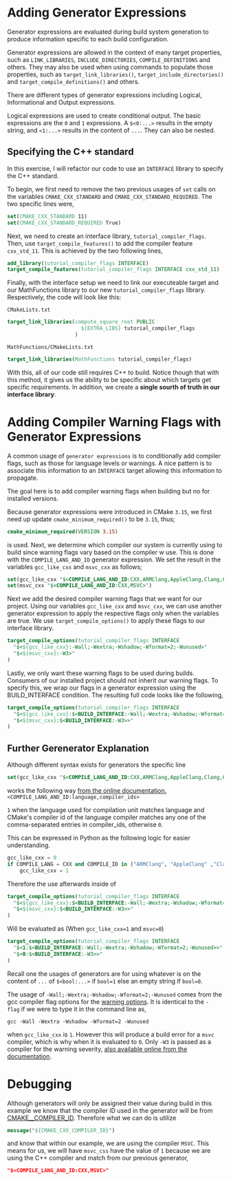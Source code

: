 # Adding Generator Expressions

Generator expressions are evaluated during build system generation to produce information specific to each build configuration.

Generator expressions are allowed in the context of many target properties, such as `LINK_LIBRARIES`, `INCLUDE_DIRECTORIES`, `COMPILE_DEFINITIONS` and others. They may also be used when using commands to populate those properties, such as `target_link_libraries()`, `target_include_directories()` and `target_compile_definitions()` and others.

There are different types of generator expressions including Logical, Informational and Output expressions.

Logical expressions are used to create conditional output. The basic expressions are the `0` and `1` expressions. A `$<0:...>` results in the empty string, and `<1:...>` results in the content of `...`. They can also be nested.

## Specifying the C++ standard

In this exercise, I will refactor our code to use an `INTERFACE` library to specify the C++ standard.

To begin, we first need to remove the two previous usages of `set` calls on the variables `CMAKE_CXX_STANDARD` and `CMAKE_CXX_STANDARD_REQUIRED`. The two specific lines were,

```CMake
set(CMAKE_CXX_STANDARD 11)
set(CMAKE_CXX_STANDARD_REQUIRED True)
```

Next, we need to create an interface library, `tutorial_compiler_flags`. Then, use `target_compile_features()` to add the compiler feature `cxx_std_11`. This is achieved by the two following lines,

```CMake
add_library(tutorial_compiler_flags INTERFACE)
target_compile_features(tutorial_compiler_flags INTERFACE cxx_std_11)
```

Finally, with the interface setup we need to link our executeable target and our MathFunctions library to our new `tutorial_compiler_flags` library. Respectively, the code will look like this:

`CMakeLists.txt`
```CMake
target_link_libraries(compute_square_root PUBLIC 
                        ${EXTRA_LIBS} tutorial_compiler_flags
                      )
```

`MathFunctions/CMakeLists.txt`

```CMake
target_link_libraries(MathFunctions tutorial_compiler_flags)
```

With this, all of our code still requires C++ to build. Notice though that with this method, it gives us the ability to be specific about which targets get specific requirements. In addition, we create a **single sourth of truth in our interface library**.

# Adding Compiler Warning Flags with Generator Expressions

A common usage of `generator expressions` is to conditionally add compiler flags, such as those for language levels or warnings. A nice pattern is to associate this information to an `INTERFACE` target allowing this information to propagate.

The goal here is to add compiler warning flags when building but no for installed versions.

Because generator expressions were introduced in CMake `3.15`, we first need up update `cmake_minimum_required()` to be `3.15`, thus;

```CMake
cmake_minimum_required(VERSION 3.15)
```

is used. Next, we determine which compiler our system is currently using to build since warning flags vary based on the compiler w use. This is done with the `COMPILE_LANG_AND_ID` generator expression. We set the result in the variables `gcc_like_cxx` and `msvc_cxx` as follows;

```CMake
set(gcc_like_cxx "$<COMPILE_LANG_AND_ID:CXX,ARMClang,AppleClang,Clang,GNU,LCC>")
set(msvc_cxx "$<COMPILE_LANG_AND_ID:CXX,MSVC>")
```

Next we add the desired compiler warning flags that we want for our project. Using our variables `gcc_like_cxx` and `msvc_cxx`, we can use another generator expression to apply the respective flags only when the variables are true. We use `target_compile_options()` to apply these flags to our interface library.

```CMake
target_compile_options(tutorial_compiler_flags INTERFACE
  "$<${gcc_like_cxx}:-Wall;-Wextra;-Wshadow;-Wformat=2;-Wunused>"
  "$<${msvc_cxx}:-W3>"
)
```

Lastly, we only want these warning flags to be used during builds. Consumers of our installed project should not inherit our warning flags. To specify this, we wrap our flags in a generator expression using the BUILD_INTERFACE condition. The resulting full code looks like the following,

```CMake
target_compile_options(tutorial_compiler_flags INTERFACE
  "$<${gcc_like_cxx}:$<BUILD_INTERFACE:-Wall;-Wextra;-Wshadow;-Wformat=2;-Wunused>>"
  "$<${msvc_cxx}:$<BUILD_INTERFACE:-W3>>"
)
```

## Further Gerenerator Explanation

Although different syntax exists for generators the specific line 

```CMake
set(gcc_like_cxx "$<COMPILE_LANG_AND_ID:CXX,ARMClang,AppleClang,Clang,GNU,LCC>")
```

works the following way [from the online documentation.](https://cmake.org/cmake/help/latest/manual/cmake-generator-expressions.7.html#genex:COMPILE_LANG_AND_ID) `<COMPILE_LANG_AND_ID:language,compiler_ids>`

`1` when the language used for compilation unit matches language and CMake's compiler id of the language compiler matches any one of the comma-separated entries in compiler_ids, otherwise `0`.

This can be expressed in Python as the following logic for easier understanding.

```Python
gcc_like_cxx = 0
if COMPILE_LANG = CXX and COMPILE_ID in ("ARMClang", "AppleClang" ,"Clang","GNU", "LCC"):
    gcc_like_cxx = 1

```

Therefore the use afterwards inside of 

```CMake
target_compile_options(tutorial_compiler_flags INTERFACE
  "$<${gcc_like_cxx}:$<BUILD_INTERFACE:-Wall;-Wextra;-Wshadow;-Wformat=2;-Wunused>>"
  "$<${msvc_cxx}:$<BUILD_INTERFACE:-W3>>"
)
```

Will be evaluated as (When `gcc_like_cxx=1` and `msvc=0`)

```CMake
target_compile_options(tutorial_compiler_flags INTERFACE
  "$<1:$<BUILD_INTERFACE:-Wall;-Wextra;-Wshadow;-Wformat=2;-Wunused>>"
  "$<0:$<BUILD_INTERFACE:-W3>>"
)
```

Recall one the usages of generators are for using whatever is on the content of `...` of `$<bool:...>` if `bool=1` else an empty string if `bool=0`.

The usage of `-Wall;-Wextra;-Wshadow;-Wformat=2;-Wunused` comes from the gcc compiler flag options for the [warning options](https://gcc.gnu.org/onlinedocs/gcc/Warning-Options.html). It is identical to the `- flag` if we were to type it in the command line as,

```
gcc -Wall -Wextra -Wshadow -Wformat=2 -Wunused
```

when `gcc_like_cxx` is `1`. However this will produce a build error for a `msvc` compiler, which is why when it is evaluated to `0`. Only `-W3` is passed as a compiler for the warning severity, [also available online from the documentation](https://learn.microsoft.com/en-us/cpp/build/reference/compiler-option-warning-level?view=msvc-170).

# Debugging

Although generators will only be assigned their value during build in this example we know that the compiler ID used in the generator will be from [CMAKE_<LANG>_COMPILER_ID](https://cmake.org/cmake/help/latest/variable/CMAKE_LANG_COMPILER_ID.html). Therefore what we can do is utilize

```CMake
message("${CMAKE_CXX_COMPILER_ID}")
```

and know that within our example, we are using the compiler `MSVC`. This means for us, we will have `msvc_css` have the value of `1` because we are using the C++ compiler and match from our previous generator,

```CMake
"$<COMPILE_LANG_AND_ID:CXX,MSVC>"
```